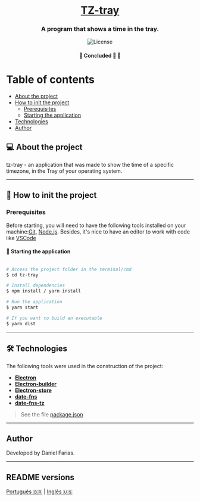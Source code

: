 <h1 align="center">
   <a href="#" alt="TZ-tray">TZ-tray</a>
</h1>

<h3 align="center">
   A program that shows a time in the tray.
</h3>

<p align="center">
   <img alt="License" src="https://img.shields.io/badge/license-MIT-brightgreen">
</p>

<h4 align="center">
	🚧   Concluded 🚀   🚧
</h4>

Table of contents
=================
<!--ts-->
   * [About the project](#-about-the-project)
   * [How to init the project](#-how-to-init-the-project)
     * [Prerequisites](#prerequisites)
     * [Starting the application](#-starting-the-application)
   * [Technologies](#-technologies)
   * [Author](#author)
<!--te-->


## 💻 About the project

tz-tray - an application that was made to show the time of a specific timezone, in the Tray of your operating system.

---

## 🚀 How to init the project

### Prerequisites

Before starting, you will need to have the following tools installed on your machine:[Git](https://git-scm.com), [Node.js](https://nodejs.org/en/).
Besides, it's nice to have an editor to work with code like [VSCode](https://code.visualstudio.com/)

#### 🚀 Starting the application

```bash

# Access the project folder in the terminal/cmd
$ cd tz-tray

# Install dependencies
$ npm install / yarn install

# Run the application
$ yarn start

# If you want to build an executable
$ yarn dist
```

---

## 🛠 Technologies

The following tools were used in the construction of the project:

-   **[Electron](https://github.com/electron/electron)**
-   **[Electron-builder](https://github.com/electron-userland/electron-builder)**
-   **[Electron-store](https://github.com/sindresorhus/electron-store)**
-   **[date-fns](https://github.com/date-fns/date-fns)**
-   **[date-fns-tz](https://github.com/marnusw/date-fns-tz)**

> See the file  [package.json](./package.json)

---

## Author

Developed by Daniel Farias.

---

## README versions

[Português 🇧🇷](./README.md)  |  [Inglês 🇺🇸](./README-en.md)